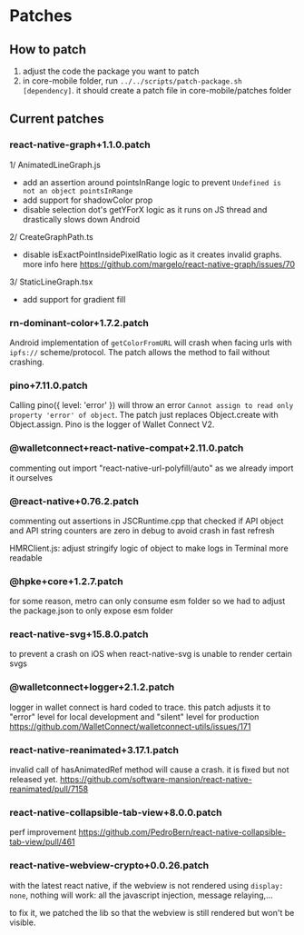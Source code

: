 # Patches

## How to patch

1. adjust the code the package you want to patch
2. in core-mobile folder, run `../../scripts/patch-package.sh [dependency]`. it should create a patch file in core-mobile/patches folder

## Current patches

### react-native-graph+1.1.0.patch

1/ AnimatedLineGraph.js

- add an assertion around pointsInRange logic to prevent `Undefined is not an object pointsInRange`
- add support for shadowColor prop
- disable selection dot's getYForX logic as it runs on JS thread and drastically slows down Android

2/ CreateGraphPath.ts

- disable isExactPointInsidePixelRatio logic as it creates invalid graphs. more info here https://github.com/margelo/react-native-graph/issues/70

3/ StaticLineGraph.tsx

- add support for gradient fill

### rn-dominant-color+1.7.2.patch

Android implementation of `getColorFromURL` will crash when facing urls with `ipfs://` scheme/protocol. The patch allows the method to fail without crashing.

### pino+7.11.0.patch

Calling pino({ level: 'error' }) will throw an error `Cannot assign to read only property 'error' of object`. The patch just replaces Object.create with Object.assign. Pino is the logger of Wallet Connect V2.

### @walletconnect+react-native-compat+2.11.0.patch

commenting out import "react-native-url-polyfill/auto" as we already import it ourselves

### @react-native+0.76.2.patch

commenting out assertions in JSCRuntime.cpp that checked if API object and API string counters are zero in debug to avoid crash in fast refresh

HMRClient.js: adjust stringify logic of object to make logs in Terminal more readable

### @hpke+core+1.2.7.patch

for some reason, metro can only consume esm folder so we had to adjust the package.json to only expose esm folder

### react-native-svg+15.8.0.patch

to prevent a crash on iOS when react-native-svg is unable to render certain svgs

### @walletconnect+logger+2.1.2.patch

logger in wallet connect is hard coded to trace. this patch adjusts it to "error" level for local development and "silent" level for production
https://github.com/WalletConnect/walletconnect-utils/issues/171

### react-native-reanimated+3.17.1.patch

invalid call of hasAnimatedRef method will cause a crash. it is fixed but not released yet.
https://github.com/software-mansion/react-native-reanimated/pull/7158

### react-native-collapsible-tab-view+8.0.0.patch

perf improvement
https://github.com/PedroBern/react-native-collapsible-tab-view/pull/461

### react-native-webview-crypto+0.0.26.patch

with the latest react native, if the webview is not rendered using `display: none`, nothing will work: all the javascript injection, message relaying,...

to fix it, we patched the lib so that the webview is still rendered but won't be visible.
